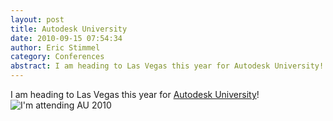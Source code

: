 ```yaml
---
layout: post
title: Autodesk University
date: 2010-09-15 07:54:34
author: Eric Stimmel
category: Conferences
abstract: I am heading to Las Vegas this year for Autodesk University!
---
```


I am heading to Las Vegas this year for [Autodesk University][]! ![I'm attending AU 2010][]

  [Autodesk University]: https://www.autodesk.com/autodesk-university/
  [I'm attending AU 2010]: http://ericstimmel.com/blog_imgs/AU10_attending_275_250.jpg

